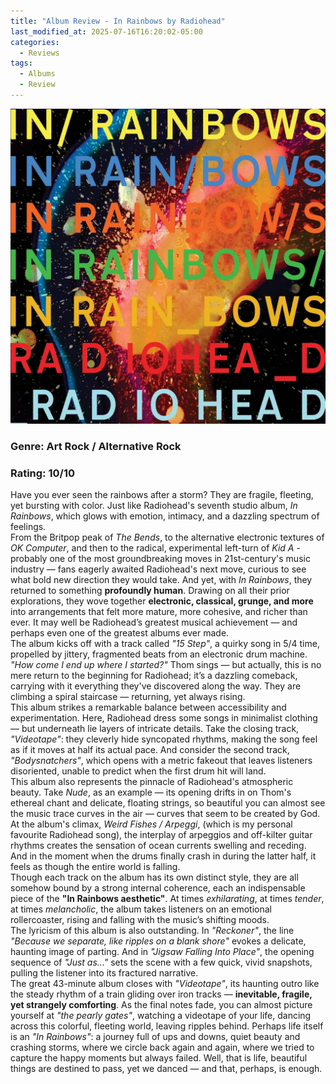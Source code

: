 ```yaml
---
title: "Album Review - In Rainbows by Radiohead"
last_modified_at: 2025-07-16T16:20:02-05:00
categories:
  - Reviews
tags:
  - Albums
  - Review
---
```


![ir](/assets/images/album-covers/ir.jpg)
### Genre: Art Rock / Alternative Rock
### Rating: 10/10  
  
Have you ever seen the rainbows after a storm? They are fragile, fleeting, yet bursting with color. Just like Radiohead's seventh studio album, *In Rainbows*, which glows with emotion, intimacy, and a dazzling spectrum of feelings.  
From the Britpop peak of *The Bends*, to the alternative electronic textures of *OK Computer*, and then to the radical, experimental left-turn of *Kid A* - probably one of the most groundbreaking moves in 21st-century's music industry — fans eagerly awaited Radiohead's next move, curious to see what bold new direction they would take. And yet, with *In Rainbows*, they returned to something **profoundly human**. Drawing on all their prior explorations, they wove together **electronic, classical, grunge, and more** into arrangements that felt more mature, more cohesive, and richer than ever. It may well be Radiohead’s greatest musical achievement — and perhaps even one of the greatest albums ever made.  
The album kicks off with a track called *"15 Step"*, a quirky song in 5/4 time, propelled by jittery, fragmented beats from an electronic drum machine. *"How come I end up where I started?"* Thom sings — but actually, this is no mere return to the beginning for Radiohead; it’s a dazzling comeback, carrying with it everything they've discovered along the way. They are climbing a spiral staircase — returning, yet always rising.  
This album strikes a remarkable balance between accessibility and experimentation. Here, Radiohead dress some songs in minimalist clothing — but underneath lie layers of intricate details. Take the closing track, *"Videotape"*: they cleverly hide syncopated rhythms, making the song feel as if it moves at half its actual pace. And consider the second track, *"Bodysnatchers"*, which opens with a metric fakeout that leaves listeners disoriented, unable to predict when the first drum hit will land.  
This album also represents the pinnacle of Radiohead's atmospheric beauty. Take *Nude*, as an example — its opening drifts in on Thom's ethereal chant and delicate, floating strings, so beautiful you can almost see the music trace curves in the air — curves that seem to be created by God. At the album's climax, *Weird Fishes / Arpeggi*, (which is my personal favourite Radiohead song), the interplay of arpeggios and off-kilter guitar rhythms creates the sensation of ocean currents swelling and receding. And in the moment when the drums finally crash in during the latter half, it feels as though the entire world is falling.  
Though each track on the album has its own distinct style, they are all somehow bound by a strong internal coherence, each an indispensable piece of the **"In Rainbows aesthetic"**. At times *exhilarating*, at times *tender*, at times *melancholic*, the album takes listeners on an emotional rollercoaster, rising and falling with the music’s shifting moods.  
The lyricism of this album is also outstanding. In *"Reckoner"*, the line *"Because we separate, like ripples on a blank shore"* evokes a delicate, haunting image of parting. And in *"Jigsaw Falling Into Place"*, the opening sequence of *"Just as..."* sets the scene with a few quick, vivid snapshots, pulling the listener into its fractured narrative.  
The great 43-minute album closes with *"Videotape"*, its haunting outro like the steady rhythm of a train gliding over iron tracks — **inevitable, fragile, yet strangely comforting**. As the final notes fade, you can almost picture yourself at *"the pearly gates"*, watching a videotape of your life, dancing across this colorful, fleeting world, leaving ripples behind. Perhaps life itself is an *"In Rainbows"*: a journey full of ups and downs, quiet beauty and crashing storms, where we circle back again and again, where we tried to capture the happy moments but always failed. Well, that is life, beautiful things are destined to pass, yet we danced — and that, perhaps, is enough.  


<script src="https://giscus.app/client.js"
        data-repo="vegebirrd/blog-comments"
        data-repo-id="R_kgDOPGH2Rg"
        data-category="General"
        data-category-id="DIC_kwDOPGH2Rs4Csafo"
        data-mapping="pathname"
        data-strict="0"
        data-reactions-enabled="1"
        data-emit-metadata="0"
        data-input-position="bottom"
        data-theme="light"
        data-lang="en"
        crossorigin="anonymous"
        async>
</script>